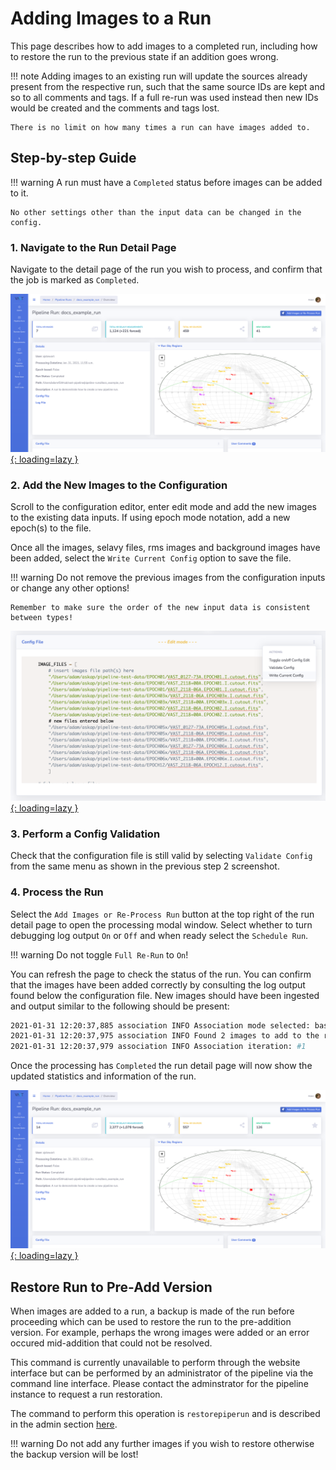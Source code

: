 # Adding Images to a Run

This page describes how to add images to a completed run, including how to restore the run to the previous state if an addition goes wrong.

!!! note
    Adding images to an existing run will update the sources already present from the respective run, such that the same source IDs are kept and so to all comments and tags. If a full re-run was used instead then new IDs would be created and the comments and tags lost.
    
    There is no limit on how many times a run can have images added to.

## Step-by-step Guide

!!! warning
    A run must have a `Completed` status before images can be added to it.
    
    No other settings other than the input data can be changed in the config.

### 1. Navigate to the Run Detail Page
Navigate to the detail page of the run you wish to process, and confirm that the job is marked as `Completed`.

[![VAST Pipeline Runs Add Images Detail](../img/add-images-detail.png){: loading=lazy }](../img/add-images-detail.png)

### 2. Add the New Images to the Configuration
Scroll to the configuration editor, enter edit mode and add the new images to the existing data inputs. If using epoch mode notation, add a new epoch(s) to the file.

Once all the images, selavy files, rms images and background images have been added, select the `Write Current Config` option to save the file.

!!! warning
    Do not remove the previous images from the configuration inputs or change any other options!
    
    Remember to make sure the order of the new input data is consistent between types!

[![VAST Pipeline Runs Add Images Config](../img/add-images-config.png){: loading=lazy }](../img/add-images-config.png)

### 3. Perform a Config Validation
Check that the configuration file is still valid by selecting `Validate Config` from the same menu as shown in the previous step 2 screenshot.

### 4. Process the Run
Select the `Add Images or Re-Process Run` button at the top right of the run detail page to open the processing modal window. Select whether to turn debugging log output `On` or `Off` and when ready select the `Schedule Run`.

!!! warning
    Do not toggle `Full Re-Run` to `On`!

You can refresh the page to check the status of the run. You can confirm that the images have been added correctly by consulting the log output found below the configuration file. New images should have been ingested and output similar to the following should be present:

```bash
2021-01-31 12:20:37,885 association INFO Association mode selected: basic.
2021-01-31 12:20:37,975 association INFO Found 2 images to add to the run.
2021-01-31 12:20:37,979 association INFO Association iteration: #1
```

Once the processing has `Completed` the run detail page will now show the updated statistics and information of the run.

[![VAST Pipeline Runs Add Images Finished](../img/add-images-finished.png){: loading=lazy }](../img/add-images-finished.png)

## Restore Run to Pre-Add Version
When images are added to a run, a backup is made of the run before proceeding which can be used to restore the run to the pre-addition version. For example, perhaps the wrong images were added or an error occured mid-addition that could not be resolved.

This command is currently unavailable to perform through the website interface but can be performed by an administrator of the pipeline via the command line interface. Please contact the adminstrator for the pipeline instance to request a run restoration.

The command to perform this operation is `restorepiperun` and is described in the admin section [here](../../adminusage/cli/#restoring-a-pipeline-run).

!!! warning
    Do not add any further images if you wish to restore otherwise the backup version will be lost!
